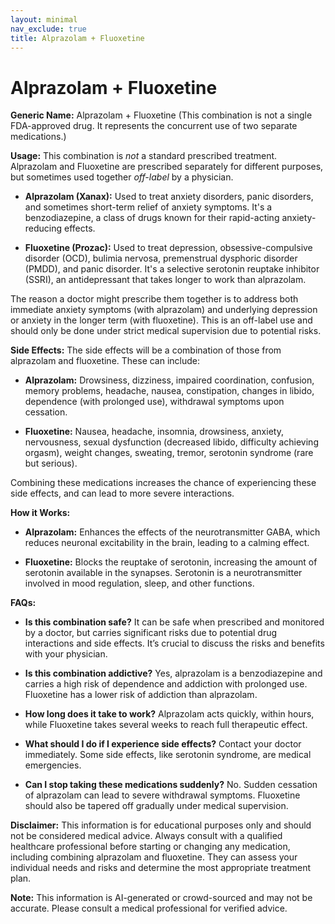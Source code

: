 ```yaml
---
layout: minimal
nav_exclude: true
title: Alprazolam + Fluoxetine
---
```


# Alprazolam + Fluoxetine

**Generic Name:** Alprazolam + Fluoxetine (This combination is not a single FDA-approved drug.  It represents the concurrent use of two separate medications.)

**Usage:** This combination is *not* a standard prescribed treatment.  Alprazolam and Fluoxetine are prescribed separately for different purposes, but sometimes used together *off-label* by a physician.  

* **Alprazolam (Xanax):** Used to treat anxiety disorders, panic disorders, and sometimes short-term relief of anxiety symptoms. It's a benzodiazepine, a class of drugs known for their rapid-acting anxiety-reducing effects.

* **Fluoxetine (Prozac):** Used to treat depression, obsessive-compulsive disorder (OCD), bulimia nervosa, premenstrual dysphoric disorder (PMDD), and panic disorder. It's a selective serotonin reuptake inhibitor (SSRI), an antidepressant that takes longer to work than alprazolam.


The reason a doctor might prescribe them together is to address both immediate anxiety symptoms (with alprazolam) and underlying depression or anxiety in the longer term (with fluoxetine).  This is an off-label use and should only be done under strict medical supervision due to potential risks.


**Side Effects:** The side effects will be a combination of those from alprazolam and fluoxetine.  These can include:

* **Alprazolam:** Drowsiness, dizziness, impaired coordination, confusion, memory problems, headache, nausea, constipation, changes in libido, dependence (with prolonged use), withdrawal symptoms upon cessation.

* **Fluoxetine:** Nausea, headache, insomnia, drowsiness, anxiety, nervousness, sexual dysfunction (decreased libido, difficulty achieving orgasm), weight changes, sweating, tremor, serotonin syndrome (rare but serious).

Combining these medications increases the chance of experiencing these side effects, and can lead to more severe interactions.


**How it Works:**

* **Alprazolam:** Enhances the effects of the neurotransmitter GABA, which reduces neuronal excitability in the brain, leading to a calming effect.

* **Fluoxetine:** Blocks the reuptake of serotonin, increasing the amount of serotonin available in the synapses.  Serotonin is a neurotransmitter involved in mood regulation, sleep, and other functions.


**FAQs:**

* **Is this combination safe?**  It can be safe when prescribed and monitored by a doctor, but carries significant risks due to potential drug interactions and side effects.  It’s crucial to discuss the risks and benefits with your physician.

* **Is this combination addictive?** Yes, alprazolam is a benzodiazepine and carries a high risk of dependence and addiction with prolonged use.  Fluoxetine has a lower risk of addiction than alprazolam.

* **How long does it take to work?** Alprazolam acts quickly, within hours, while Fluoxetine takes several weeks to reach full therapeutic effect.

* **What should I do if I experience side effects?** Contact your doctor immediately.  Some side effects, like serotonin syndrome, are medical emergencies.

* **Can I stop taking these medications suddenly?**  No.  Sudden cessation of alprazolam can lead to severe withdrawal symptoms.  Fluoxetine should also be tapered off gradually under medical supervision.


**Disclaimer:** This information is for educational purposes only and should not be considered medical advice.  Always consult with a qualified healthcare professional before starting or changing any medication, including combining alprazolam and fluoxetine.  They can assess your individual needs and risks and determine the most appropriate treatment plan.


**Note:** This information is AI-generated or crowd-sourced and may not be accurate. Please consult a medical professional for verified advice.